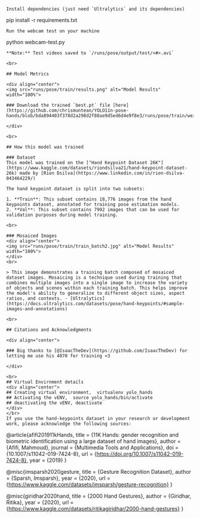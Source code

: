 ```

Install dependencies (just need `Ultralytics` and its dependencies)
```
pip install -r requirements.txt
```
Run the webcam test on your machine
```
python webcam-test.py
```
**Note:** Test videos saved to `/runs/pose/output/test/<#>.avi`

<br>

## Model Metrics

<div align="center">
<img src="runs/pose/train/results.png" alt="Model Results" width="100%">

### Download the trained `best.pt` file [here](https://github.com/chrismuntean/YOLO11n-pose-hands/blob/bda894403f378d2a298d2f88ae9d5ed6d4e9f8e3/runs/pose/train/weights/best.pt)

</div>

<br>

## How this model was trained

### Dataset
This model was trained on the ["Hand Keypoint Dataset 26K"](https://www.kaggle.com/datasets/riondsilva21/hand-keypoint-dataset-26k) made by [Rion Dsilva](https://www.linkedin.com/in/rion-dsilva-043464229/)

The hand keypoint dataset is split into two subsets:

1. **Train**: This subset contains 18,776 images from the hand keypoints dataset, annotated for training pose estimation models.
2. **Val**: This subset contains 7992 images that can be used for validation purposes during model training.

<br>

### Mosaiced Images
<div align="center">
<img src="runs/pose/train/train_batch2.jpg" alt="Model Results" width="100%">
</div>
<br>

> This image demonstrates a training batch composed of mosaiced dataset images. Mosaicing is a technique used during training that combines multiple images into a single image to increase the variety of objects and scenes within each training batch. This helps improve the model's ability to generalize to different object sizes, aspect ratios, and contexts. - [Ultralytics](https://docs.ultralytics.com/datasets/pose/hand-keypoints/#sample-images-and-annotations)

<br>

## Citations and Acknowledgments

<div align="center">

### Big thanks to [@IsaacTheDev](https://github.com/IsaacTheDev) for letting me use his 4070 for training <3

</div>

<br>
## Virtual Envirnment details
<div align="center">
## Creating virtual environment,  virtualenv yolo_hands
## Activating the vENV,  source yolo_hands/bin/activate
## deactivating the vENV, deactivate
</div>
</br>
If you use the hand-keypoints dataset in your research or development work, please acknowledge the following sources:
```
@article{afifi201911kHands,
  title = {11K Hands: gender recognition and biometric identification using a large dataset of hand images},
  author = {Afifi, Mahmoud},
  journal = {Multimedia Tools and Applications},
  doi = {10.1007/s11042-019-7424-8},
  url = {https://doi.org/10.1007/s11042-019-7424-8},
  year = {2019}
}


@misc{imsparsh2020gesture,
  title = {Gesture Recognition Dataset},
  author = {Sparsh, Imsparsh},
  year = {2020},
  url = {https://www.kaggle.com/datasets/imsparsh/gesture-recognition}
}

@misc{giridhar2020hand,
  title = {2000 Hand Gestures},
  author = {Giridhar, Ritika},
  year = {2020},
  url = {https://www.kaggle.com/datasets/ritikagiridhar/2000-hand-gestures}
}
```